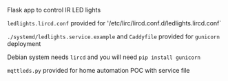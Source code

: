 Flask app to control IR LED lights

`ledlights.lircd.conf` provided for 
'/etc/lirc/lircd.conf.d/ledlights.lircd.conf`

`./systemd/ledlights.service.example` and `Caddyfile` provided for `gunicorn`
deployment

Debian system needs `lircd` and you will need `pip install gunicorn`

`mqttleds.py` provided for home automation POC with service file
